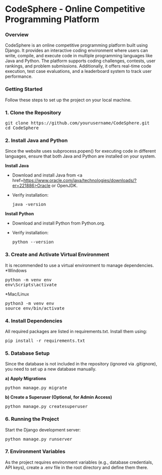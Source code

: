 <h1>CodeSphere - Online Competitive Programming Platform </h1>
<h3>Overview</h3>
<p>
CodeSphere is an online competitive programming platform built using Django. It provides an interactive coding environment where users can write, compile, and execute 
code in multiple programming languages like Java and Python. The platform supports coding challenges, contests, user rankings, and problem submissions. Additionally, 
it offers real-time code execution, test case evaluations, and a leaderboard system to track user performance.
</p>

<h3>Getting Started</h3>
<p>
Follow these steps to set up the project on your local machine.
<h3><b>1. Clone the Repository</b></h3>
  
<pre>
git clone https://github.com/yourusername/CodeSphere.git
cd CodeSphere
</pre>

<h3><b>2. Install Java and Python</b></h3>
Since the website uses subprocess.popen() for executing code in different languages, ensure that both Java and Python are installed on your system.

<b>Install Java</b>
* Download and install Java from <a href=https://www.oracle.com/java/technologies/downloads/?er=221886>Oracle</a> or OpenJDK.
* Verify installation:

  <pre>java -version</pre>

<b>Install Python</b>
* Download and install Python from Python.org.
* Verify installation:

  <pre>python --version</pre>

<h3><b>3. Create and Activate Virtual Environment</b></h3>

It is recommended to use a virtual environment to manage dependencies.<br>
*Windows

<pre>python -m venv env
env\Scripts\activate</pre>

*Mac/Linux

<pre>python3 -m venv env
source env/bin/activate</pre>

<h3><b>4. Install Dependencies</b></h3>
All required packages are listed in requirements.txt. Install them using:

<pre>pip install -r requirements.txt</pre>

<h3><b>5. Database Setup</b></h3>

Since the database is not included in the repository (ignored via .gitignore), you need to set up a new database manually.

<b>a) Apply Migrations</b>

<pre>python manage.py migrate</pre>

<b>b) Create a Superuser (Optional, for Admin Access)</b>

<pre>python manage.py createsuperuser</pre>

<h3><b>6. Running the Project</b></h3>
Start the Django development server:

<pre>python manage.py runserver</pre>

<h3><b>7. Environment Variables</b></h3>

As the project requires environment variables (e.g., database credentials, API keys), create a .env file in the root directory and define them there.

</p>
